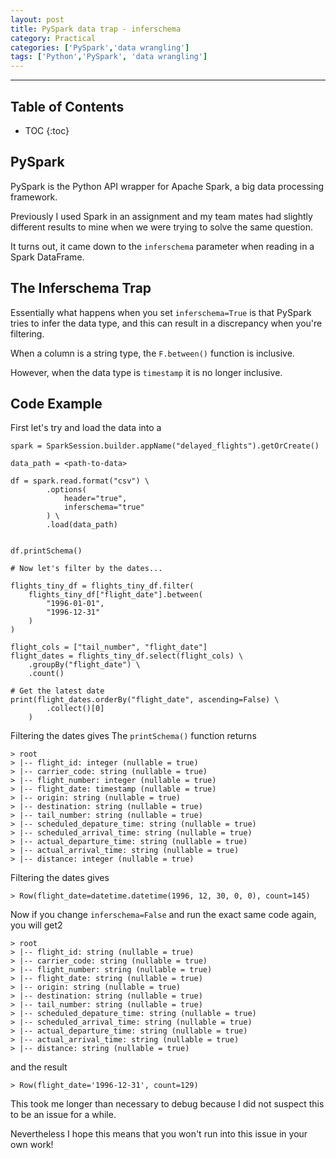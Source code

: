 ```yaml
---
layout: post
title: PySpark data trap - inferschema
category: Practical
categories: ['PySpark','data wrangling']
tags: ['Python','PySpark', 'data wrangling']
---
```


---
<h2 class="no_toc">Table of Contents</h2>

* TOC
{:toc}

## PySpark

PySpark is the Python API wrapper for Apache Spark, a big data processing framework.

Previously I used Spark in an assignment and my team mates had slightly different results to mine when we were trying to solve the same question.

It turns out, it came down to the `inferschema` parameter when reading in a  Spark DataFrame.

## The Inferschema Trap

Essentially what happens when you set `inferschema=True` is that PySpark tries to infer the data type, and this can result in a discrepancy when you're filtering.

When a column is a string type, the `F.between()` function is inclusive.

However, when the data type is `timestamp` it is no longer inclusive.

## Code Example

First let's try and load the data into a

```{Python}
spark = SparkSession.builder.appName("delayed_flights").getOrCreate()

data_path = <path-to-data>

df = spark.read.format("csv") \
        .options(
            header="true",
            inferschema="true"
        ) \
        .load(data_path)


df.printSchema()

# Now let's filter by the dates...

flights_tiny_df = flights_tiny_df.filter(
    flights_tiny_df["flight_date"].between(
        "1996-01-01",
        "1996-12-31"
    )
)

flight_cols = ["tail_number", "flight_date"]
flight_dates = flights_tiny_df.select(flight_cols) \
    .groupBy("flight_date") \
    .count()

# Get the latest date
print(flight_dates.orderBy("flight_date", ascending=False) \
        .collect()[0]
    )
```
Filtering the dates gives
The `printSchema()` function returns
```
> root
> |-- flight_id: integer (nullable = true)
> |-- carrier_code: string (nullable = true)
> |-- flight_number: integer (nullable = true)
> |-- flight_date: timestamp (nullable = true)
> |-- origin: string (nullable = true)
> |-- destination: string (nullable = true)
> |-- tail_number: string (nullable = true)
> |-- scheduled_depature_time: string (nullable = true)
> |-- scheduled_arrival_time: string (nullable = true)
> |-- actual_departure_time: string (nullable = true)
> |-- actual_arrival_time: string (nullable = true)
> |-- distance: integer (nullable = true)
```
Filtering the dates gives
```
> Row(flight_date=datetime.datetime(1996, 12, 30, 0, 0), count=145)
```

Now if you change `inferschema=False` and run the exact same code again, you will get2
```
> root
> |-- flight_id: string (nullable = true)
> |-- carrier_code: string (nullable = true)
> |-- flight_number: string (nullable = true)
> |-- flight_date: string (nullable = true)
> |-- origin: string (nullable = true)
> |-- destination: string (nullable = true)
> |-- tail_number: string (nullable = true)
> |-- scheduled_depature_time: string (nullable = true)
> |-- scheduled_arrival_time: string (nullable = true)
> |-- actual_departure_time: string (nullable = true)
> |-- actual_arrival_time: string (nullable = true)
> |-- distance: string (nullable = true)
```
and the result
```{bash}
> Row(flight_date='1996-12-31', count=129)
```

This took me longer than necessary to debug because I did not suspect this to be an issue for a while.

Nevertheless I hope this means that you won't run into this issue in your own work!
